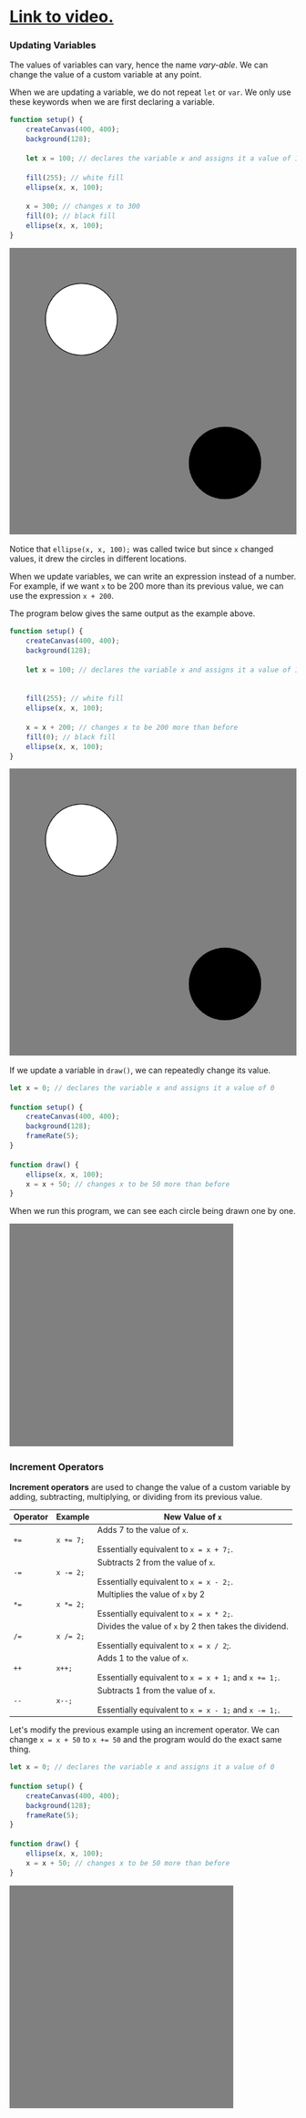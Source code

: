 # [Link to video.](https://www.youtube.com/watch?v=gDLKAyfxQ3U&list=PLVD25niNi0BkHx4xw7IW9oDaq5V0wJF7V)

### Updating Variables

The values of variables can vary, hence the name *vary-able*. We can change the value of a custom variable at any point.

When we are updating a variable, we do not repeat `let` or `var`. We only use these keywords when we are first declaring a variable.

```javascript
function setup() {
    createCanvas(400, 400);
    background(128);

    let x = 100; // declares the variable x and assigns it a value of 100

    fill(255); // white fill
    ellipse(x, x, 100); 

    x = 300; // changes x to 300
    fill(0); // black fill
    ellipse(x, x, 100); 
}
```

![](../../Images/circles_1_.png)

Notice that `ellipse(x, x, 100);` was called twice but since `x` changed values, it drew the circles in different locations.

When we update variables, we can write an expression instead of a number. For example, if we want `x` to be 200 more than its previous value, we can use the expression `x + 200`.

The program below gives the same output as the example above.

```javascript
function setup() {
    createCanvas(400, 400);
    background(128);

    let x = 100; // declares the variable x and assigns it a value of 100


    fill(255); // white fill
    ellipse(x, x, 100); 

    x = x + 200; // changes x to be 200 more than before
    fill(0); // black fill
    ellipse(x, x, 100); 
}
```

![](../../Images/circles_1_.png)

If we update a variable in `draw()`, we can repeatedly change its value.

```javascript
let x = 0; // declares the variable x and assigns it a value of 0

function setup() {
    createCanvas(400, 400);
    background(128);
    frameRate(5);
}

function draw() {
    ellipse(x, x, 100); 
    x = x + 50; // changes x to be 50 more than before
}
```

When we run this program, we can see each circle being drawn one by one.

![](../../Images/circles_1.gif)


### Increment Operators

**Increment operators** are used to change the value of a custom variable by adding, subtracting, multiplying, or dividing from its previous value.

| Operator | Example | New Value of `x`|
| -- | -- | -- |
| `+=` | `x += 7;` | Adds 7 to the value of `x`.<br><br/>Essentially equivalent to `x = x + 7;`. |
| `-=` | `x -= 2;` | Subtracts 2 from the value of `x`.<br><br/>Essentially equivalent to `x = x - 2;`. |
| `*=` | `x *= 2;` | Multiplies the value of `x` by 2<br><br/> Essentially equivalent to `x = x * 2;`. |
| `/=` | `x /= 2;` | Divides the value of `x` by 2 then takes the dividend.<br><br/>Essentially equivalent to `x = x / 2`;. |
| `++` | `x++;` | Adds 1 to the value of `x`.<br><br/>Essentially equivalent to `x = x + 1;` and `x += 1;`. |
| `--` | `x--;` | Subtracts 1 from the value of `x`.<br><br/>Essentially equivalent to `x = x - 1;` and `x -= 1;`. |

Let's modify the previous example using an increment operator. We can change `x = x + 50` to `x += 50` and the program would do the exact same thing. 

```javascript
let x = 0; // declares the variable x and assigns it a value of 0

function setup() {
    createCanvas(400, 400);
    background(128);
    frameRate(5);
}

function draw() {
    ellipse(x, x, 100); 
    x = x + 50; // changes x to be 50 more than before
}
```

![](../../Images/circles_1.gif)
